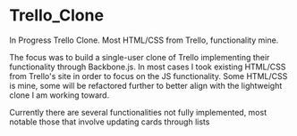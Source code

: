# Trello_Clone
In Progress Trello Clone. Most HTML/CSS from Trello, functionality mine.

The focus was to build a single-user clone of Trello implementing their functionality through Backbone.js.
In most cases I took existing HTML/CSS from Trello's site in order to focus on the JS functionality. Some HTML/CSS is mine,
some will be refactored further to better align with the lightweight clone I am working toward.

Currently there are several functionalities not fully implemented, most notable those that involve updating cards through lists
